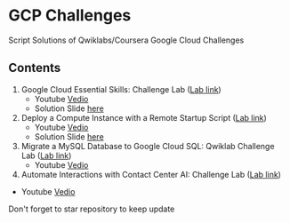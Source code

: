 # GCP Challenges
Script Solutions of Qwiklabs/Coursera Google Cloud Challenges

## Contents
1. Google Cloud Essential Skills: Challenge Lab ([Lab link](https://www.qwiklabs.com/focuses/1734?parent=catalog))
    * Youtube [Vedio](https://youtu.be/7yefxwOcwx8)
    * Solution Slide [here](https://www.slideshare.net/qursaan/google-cloud-essential-skills-challenge-lab)
2. Deploy a Compute Instance with a Remote Startup Script ([Lab link](https://www.qwiklabs.com/focuses/1735?parent=catalog))
    * Youtube [Vedio](https://youtu.be/olfgoGIbhe8)
    * Solution Slide [here](https://www.slideshare.net/qursaan/deploy-a-compute-instance-with-a-remote-startup-script)
3. Migrate a MySQL Database to Google Cloud SQL: Qwiklab Challenge Lab ([Lab link](https://www.qwiklabs.com/focuses/1740?parent=catalog))
    * Youtube [Vedio](https://youtu.be/7WwLIlHVPIs)
4. Automate Interactions with Contact Center AI: Challenge Lab ([Lab link](https://www.qwiklabs.com/focuses/12008?parent=catalog))
  * Youtube [Vedio](https://youtu.be/6naKTONVepA)


Don't forget to star repository to keep update
